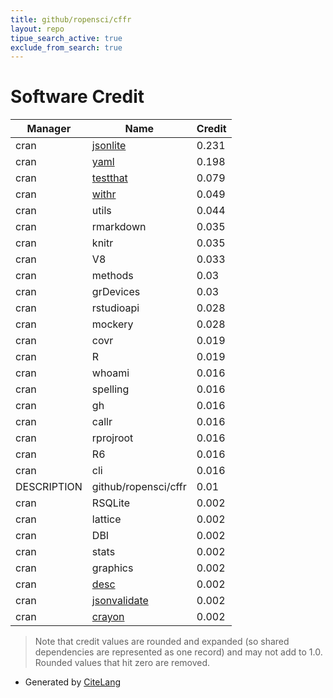```yaml
---
title: github/ropensci/cffr
layout: repo
tipue_search_active: true
exclude_from_search: true
---
```

# Software Credit

|Manager|Name|Credit|
|-------|----|------|
|cran|[jsonlite](https://arxiv.org/abs/1403.2805 (paper))|0.231|
|cran|[yaml](https://github.com/vubiostat/r-yaml/)|0.198|
|cran|[testthat](https://testthat.r-lib.org)|0.079|
|cran|[withr](https://withr.r-lib.org)|0.049|
|cran|utils|0.044|
|cran|rmarkdown|0.035|
|cran|knitr|0.035|
|cran|V8|0.033|
|cran|methods|0.03|
|cran|grDevices|0.03|
|cran|rstudioapi|0.028|
|cran|mockery|0.028|
|cran|covr|0.019|
|cran|R|0.019|
|cran|whoami|0.016|
|cran|spelling|0.016|
|cran|gh|0.016|
|cran|callr|0.016|
|cran|rprojroot|0.016|
|cran|R6|0.016|
|cran|cli|0.016|
|DESCRIPTION|github/ropensci/cffr|0.01|
|cran|RSQLite|0.002|
|cran|lattice|0.002|
|cran|DBI|0.002|
|cran|stats|0.002|
|cran|graphics|0.002|
|cran|[desc](https://github.com/r-lib/desc#readme)|0.002|
|cran|[jsonvalidate](https://docs.ropensci.org/jsonvalidate/)|0.002|
|cran|[crayon](https://github.com/r-lib/crayon#readme)|0.002|


> Note that credit values are rounded and expanded (so shared dependencies are represented as one record) and may not add to 1.0. Rounded values that hit zero are removed.


- Generated by [CiteLang](https://github.com/vsoch/citelang)

